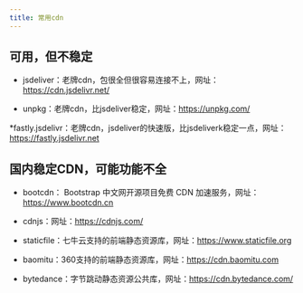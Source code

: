 ```yaml
---
title: 常用cdn
---
```

## 可用，但不稳定

* jsdeliver：老牌cdn，包很全但很容易连接不上，网址：https://cdn.jsdelivr.net/

* unpkg：老牌cdn，比jsdeliver稳定，网址：https://unpkg.com/

*fastly.jsdelivr：老牌cdn，jsdeliver的快速版，比jsdeliverk稳定一点，网址：https://fastly.jsdelivr.net

## 国内稳定CDN，可能功能不全

* bootcdn： Bootstrap 中文网开源项目免费 CDN 加速服务，网址： https://www.bootcdn.cn

* cdnjs：网址：https://cdnjs.com/

* staticfile：七牛云支持的前端静态资源库，网址：https://www.staticfile.org

* baomitu：360支持的前端静态资源库，网址：https://cdn.baomitu.com

* bytedance：字节跳动静态资源公共库，网址：https://cdn.bytedance.com/
